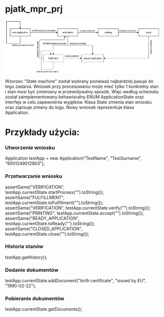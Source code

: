 # pjatk_mpr_prj
![Scheme](/docs/scheme.png)

Wzorzec "State machine" został wybrany ponieważ najbardziej pasuje do tego zadania.
Wniosek przy procesowaniu może mieć tylko 1 konkretny stan 
i stan musi być zmieniany w przewidywalny sposób.
Więc według schematu został zaimplementowany behawioralny ENUM ApplicationState
oraz interfejs w celu zapewnienia wyjątków.
Klasa State zmienia stan wniosku oraz zapisuje zmiany do logu.
Nowy wniosek reprezentuje klasa Application.


# Przykłady użycia:

### Utworzenie wniosku 
Application testApp = new Application("TestName", "TestSurname", "9001249012903");

### Przetwarzanie wniosku
assertSame("VERIFICATION", testApp.currentState.startProcess("").toString());
assertSame("FULFILLMENT", testApp.currentState.toFulfillment("").toString());
assertSame("VERIFICATION", testApp.currentState.verify("").toString());
assertSame("PRINTING", testApp.currentState.accept("").toString());
assertSame("READY_APPLICATION", testApp.currentState.toReady("").toString());
assertSame("CLOSED_APPLICATION", testApp.currentState.close("").toString());

### Historia stanów
testApp.getHistory();

### Dodanie dokumentów
testApp.currentState.addDocument("birth certificate", "issued by EU", "1990-02-22");

### Pobieranie dukumentów
testApp.currentState.getDocuments();
